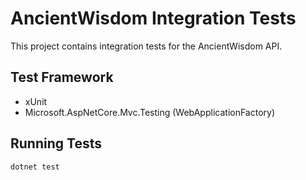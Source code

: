 # AncientWisdom Integration Tests

This project contains integration tests for the AncientWisdom API.

## Test Framework
- xUnit
- Microsoft.AspNetCore.Mvc.Testing (WebApplicationFactory)

## Running Tests
```bash
dotnet test
```
